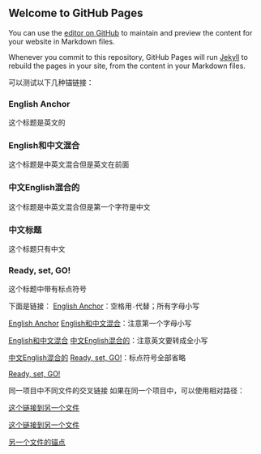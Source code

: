 ## Welcome to GitHub Pages

You can use the [editor on GitHub](https://github.com/bournev/bourne.github.io/edit/master/index.md) to maintain and preview the content for your website in Markdown files.

Whenever you commit to this repository, GitHub Pages will run [Jekyll](https://jekyllrb.com/) to rebuild the pages in your site, from the content in your Markdown files.


可以测试以下几种锚链接：
### English Anchor
这个标题是英文的

### English和中文混合
这个标题是中英文混合但是英文在前面

### 中文English混合的
这个标题是中英文混合但是第一个字符是中文

### 中文标题
这个标题只有中文

### Ready, set, GO!
这个标题中带有标点符号

下面是链接：
[English Anchor](#english-anchor)：空格用`-`代替；所有字母小写

[English Anchor](#english-anchor)
[English和中文混合](#english和中文混合)：注意第一个字母小写

[English和中文混合](#english和中文混合)
[中文English混合的](#中文english混合的)：注意英文要转成全小写

[中文English混合的](#中文english混合的)
[Ready, set, GO!](#ready-set-go)：标点符号全部省略

[Ready, set, GO!](#ready-set-go)

同一项目中不同文件的交叉链接
如果在同一个项目中，可以使用相对路径：


[这个链接到另一个文件](branch_page.md)

[这个链接到另一个文件](home_page.md)

[另一个文件的锚点](origin_index.md)



